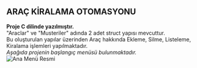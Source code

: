 ## ARAÇ KİRALAMA OTOMASYONU
**Proje C dilinde yazılmıştır.** </br>
"Araclar" ve "Musteriler" adında 2 adet struct yapısı mevcuttur. </br>
Bu oluşturulan yapılar üzerinden Araç hakkında Ekleme, Silme, Listeleme, Kiralama işlemleri yapılmaktadır. </br>
*Aşağıda projenin başlangıç menüsü bulunmaktadır.* </br>
![Ana Menü Resmi]()


